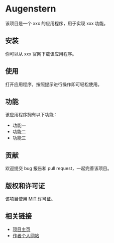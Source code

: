# Augenstern

该项目是一个 xxx 的应用程序，用于实现 xxx 功能。

## 安装

你可以从 xxx 官网下载该应用程序。

## 使用

打开应用程序，按照提示进行操作即可轻松使用。

## 功能

该应用程序拥有以下功能：

- 功能一
- 功能二
- 功能三

## 贡献

欢迎提交 bug 报告和 pull request，一起完善该项目。

## 版权和许可证

该项目使用 [MIT 许可证](./LICENSE)。

## 相关链接

- [项目主页](https://github.com/vagmr/Augenstern/)
- [作者个人网站](https://github.com/vagmr)
